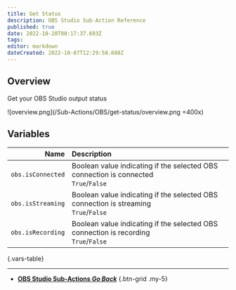 ```yaml
---
title: Get Status
description: OBS Studio Sub-Action Reference
published: true
date: 2022-10-28T00:17:37.693Z
tags: 
editor: markdown
dateCreated: 2022-10-07T12:29:58.608Z
---
```


## Overview
Get your OBS Studio output status

![overview.png](/Sub-Actions/OBS/get-status/overview.png =400x)

## Variables
Name | Description
----:|:------------
`obs.isConnected` | Boolean value indicating if the selected OBS connection is connected <br> `True`/`False`
`obs.isStreaming` | Boolean value indicating if the selected OBS connection is streaming <br> `True`/`False`
`obs.isRecording` | Boolean value indicating if the selected OBS connection is recording <br> `True`/`False`
{.vars-table}

---

- [<i class="mdi mdi-chevron-left"></i> **OBS Studio Sub-Actions *Go Back***](/en/Sub-Actions/OBS)
{.btn-grid .my-5}